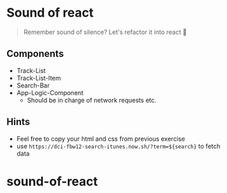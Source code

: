 # Sound of react

> Remember sound of silence? Let's refactor it into react 💃

## Components

- Track-List
- Track-List-Item
- Search-Bar
- App-Logic-Component
  - Should be in charge of network requests etc.

## Hints

- Feel free to copy your html and css from previous exercise
- use `https://dci-fbw12-search-itunes.now.sh/?term=${search}` to fetch data
# sound-of-react
